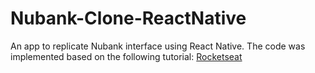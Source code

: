 # Nubank-Clone-ReactNative
An app to replicate Nubank interface using React Native.
The code was implemented based on the following tutorial: [Rocketseat](https://www.youtube.com/watch?v=DDm0M_rZLJo&t=1402s)
